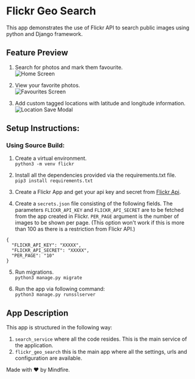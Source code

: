 # Flickr Geo Search

This app demonstrates the use of Flickr API to search public images using python and Django framework.

## Feature Preview

1. Search for photos and mark them favourite. \
   ![Home Screen](https://flic.kr/p/2iVBwqV)

2. View your favorite photos. \
   ![Favourites Screen](https://flic.kr/p/2iVFQGW)

3. Add custom tagged locations with latitude and longitude information. \
   ![Location Save Modal](https://flic.kr/p/2iVBwmr)

## Setup Instructions:

### Using Source Build:

1. Create a virtual environment.\
   `python3 -m venv flickr`

2. Install all the dependencies provided via the requirements.txt file.\
   `pip3 install requirements.txt`

3. Create a Flickr App and get your api key and secret from [Flickr Api](https://www.flickr.com/services/api/keys/).

4. Create a `secrets.json` file consisting of the following fields. The parameters `FLICKR_API_KEY` and `FLICKR_API_SECRET` are to be fetched from the app created in Flickr. `PER_PAGE` argument is the number of images to be shown per page. (This option won't work if this is more than 100 as there is a restriction from Flickr API.)

```
{
  "FLICKR_API_KEY": "XXXXX",
  "FLICKR_API_SECRET": "XXXXX",
  "PER_PAGE": "10"
}
```

5. Run migrations.\
   `python3 manage.py migrate`

6. Run the app via following command:\
   `python3 manage.py runsslserver`

## App Description

This app is structured in the following way:

1.  `search_service` where all the code resides. This is the main service of the application.
2.  `flickr_geo_search` this is the main app where all the settings, urls and configuration are available.

Made with :heart: by Mindfire.
